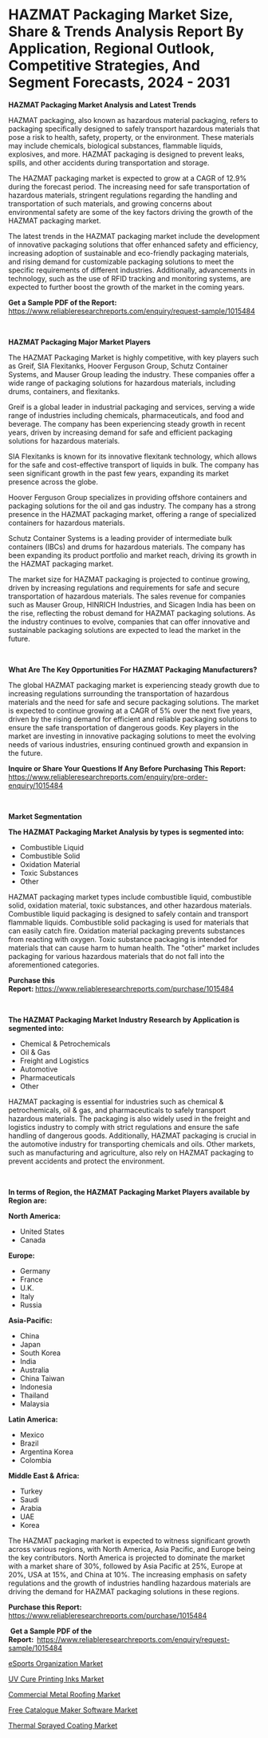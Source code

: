 <p><h1>HAZMAT Packaging Market Size, Share & Trends Analysis Report By Application, Regional Outlook, Competitive Strategies, And Segment Forecasts, 2024 - 2031</h1></p><p><strong>HAZMAT Packaging Market Analysis and Latest Trends</strong></p>
<p><p>HAZMAT packaging, also known as hazardous material packaging, refers to packaging specifically designed to safely transport hazardous materials that pose a risk to health, safety, property, or the environment. These materials may include chemicals, biological substances, flammable liquids, explosives, and more. HAZMAT packaging is designed to prevent leaks, spills, and other accidents during transportation and storage.</p><p>The HAZMAT packaging market is expected to grow at a CAGR of 12.9% during the forecast period. The increasing need for safe transportation of hazardous materials, stringent regulations regarding the handling and transportation of such materials, and growing concerns about environmental safety are some of the key factors driving the growth of the HAZMAT packaging market.</p><p>The latest trends in the HAZMAT packaging market include the development of innovative packaging solutions that offer enhanced safety and efficiency, increasing adoption of sustainable and eco-friendly packaging materials, and rising demand for customizable packaging solutions to meet the specific requirements of different industries. Additionally, advancements in technology, such as the use of RFID tracking and monitoring systems, are expected to further boost the growth of the market in the coming years.</p></p>
<p><strong>Get a Sample PDF of the Report:&nbsp;</strong> <a href="https://www.reliableresearchreports.com/enquiry/request-sample/1015484">https://www.reliableresearchreports.com/enquiry/request-sample/1015484</a></p>
<p>&nbsp;</p>
<p><strong>HAZMAT Packaging Major Market Players</strong></p>
<p><p>The HAZMAT Packaging Market is highly competitive, with key players such as Greif, SIA Flexitanks, Hoover Ferguson Group, Schutz Container Systems, and Mauser Group leading the industry. These companies offer a wide range of packaging solutions for hazardous materials, including drums, containers, and flexitanks.</p><p>Greif is a global leader in industrial packaging and services, serving a wide range of industries including chemicals, pharmaceuticals, and food and beverage. The company has been experiencing steady growth in recent years, driven by increasing demand for safe and efficient packaging solutions for hazardous materials.</p><p>SIA Flexitanks is known for its innovative flexitank technology, which allows for the safe and cost-effective transport of liquids in bulk. The company has seen significant growth in the past few years, expanding its market presence across the globe.</p><p>Hoover Ferguson Group specializes in providing offshore containers and packaging solutions for the oil and gas industry. The company has a strong presence in the HAZMAT packaging market, offering a range of specialized containers for hazardous materials.</p><p>Schutz Container Systems is a leading provider of intermediate bulk containers (IBCs) and drums for hazardous materials. The company has been expanding its product portfolio and market reach, driving its growth in the HAZMAT packaging market.</p><p>The market size for HAZMAT packaging is projected to continue growing, driven by increasing regulations and requirements for safe and secure transportation of hazardous materials. The sales revenue for companies such as Mauser Group, HINRICH Industries, and Sicagen India has been on the rise, reflecting the robust demand for HAZMAT packaging solutions. As the industry continues to evolve, companies that can offer innovative and sustainable packaging solutions are expected to lead the market in the future.</p></p>
<p>&nbsp;</p>
<p><strong>What Are The Key Opportunities For HAZMAT Packaging Manufacturers?</strong></p>
<p><p>The global HAZMAT packaging market is experiencing steady growth due to increasing regulations surrounding the transportation of hazardous materials and the need for safe and secure packaging solutions. The market is expected to continue growing at a CAGR of 5% over the next five years, driven by the rising demand for efficient and reliable packaging solutions to ensure the safe transportation of dangerous goods. Key players in the market are investing in innovative packaging solutions to meet the evolving needs of various industries, ensuring continued growth and expansion in the future.</p></p>
<p><strong>Inquire or Share Your Questions If Any Before Purchasing This Report:</strong> <a href="https://www.reliableresearchreports.com/enquiry/pre-order-enquiry/1015484">https://www.reliableresearchreports.com/enquiry/pre-order-enquiry/1015484</a></p>
<p>&nbsp;</p>
<p><strong>Market Segmentation</strong></p>
<p><strong>The HAZMAT Packaging Market Analysis by types is segmented into:</strong></p>
<p><ul><li>Combustible Liquid</li><li>Combustible Solid</li><li>Oxidation Material</li><li>Toxic Substances</li><li>Other</li></ul></p>
<p><p>HAZMAT packaging market types include combustible liquid, combustible solid, oxidation material, toxic substances, and other hazardous materials. Combustible liquid packaging is designed to safely contain and transport flammable liquids. Combustible solid packaging is used for materials that can easily catch fire. Oxidation material packaging prevents substances from reacting with oxygen. Toxic substance packaging is intended for materials that can cause harm to human health. The "other" market includes packaging for various hazardous materials that do not fall into the aforementioned categories.</p></p>
<p><strong>Purchase this Report:&nbsp;</strong><a href="https://www.reliableresearchreports.com/purchase/1015484">https://www.reliableresearchreports.com/purchase/1015484</a></p>
<p>&nbsp;</p>
<p><strong>The HAZMAT Packaging Market Industry Research by Application is segmented into:</strong></p>
<p><ul><li>Chemical & Petrochemicals</li><li>Oil & Gas</li><li>Freight and Logistics</li><li>Automotive</li><li>Pharmaceuticals</li><li>Other</li></ul></p>
<p><p>HAZMAT packaging is essential for industries such as chemical & petrochemicals, oil & gas, and pharmaceuticals to safely transport hazardous materials. The packaging is also widely used in the freight and logistics industry to comply with strict regulations and ensure the safe handling of dangerous goods. Additionally, HAZMAT packaging is crucial in the automotive industry for transporting chemicals and oils. Other markets, such as manufacturing and agriculture, also rely on HAZMAT packaging to prevent accidents and protect the environment.</p></p>
<p>&nbsp;</p>
<p><strong>In terms of Region, the HAZMAT Packaging Market Players available by Region are:</strong></p>
<p>
    <p> <strong> North America: </strong>
        <ul>
            <li>United States</li>
            <li>Canada</li>
        </ul>
        </p> 
    <p> <strong> Europe: </strong>
        <ul>
            <li>Germany</li>
            <li>France</li>
            <li>U.K.</li>
            <li>Italy</li>
            <li>Russia</li>
        </ul>
        </p> 
    <p> <strong> Asia-Pacific: </strong>
        <ul>
            <li>China</li>
            <li>Japan</li>
            <li>South Korea</li>
            <li>India</li>
            <li>Australia</li>
            <li>China Taiwan</li>
            <li>Indonesia</li>
            <li>Thailand</li>
            <li>Malaysia</li>
        </ul>
        </p> 
    <p> <strong> Latin America: </strong>
        <ul>
            <li>Mexico</li>
            <li>Brazil</li>
            <li>Argentina Korea</li>
            <li>Colombia</li>
        </ul>
        </p> 
    <p> <strong> Middle East & Africa: </strong>
        <ul>
            <li>Turkey</li>
            <li>Saudi</li>
            <li>Arabia</li>
            <li>UAE</li>
            <li>Korea</li>
        </ul>
    </p>
    </p>
<p><p>The HAZMAT packaging market is expected to witness significant growth across various regions, with North America, Asia Pacific, and Europe being the key contributors. North America is projected to dominate the market with a market share of 30%, followed by Asia Pacific at 25%, Europe at 20%, USA at 15%, and China at 10%. The increasing emphasis on safety regulations and the growth of industries handling hazardous materials are driving the demand for HAZMAT packaging solutions in these regions.</p></p>
<p><strong>Purchase this Report: </strong><a href="https://www.reliableresearchreports.com/purchase/1015484">https://www.reliableresearchreports.com/purchase/1015484</a></p>
<p>&nbsp;<strong>Get a Sample PDF of the Report:&nbsp;&nbsp;</strong><a href="https://www.reliableresearchreports.com/enquiry/request-sample/1015484">https://www.reliableresearchreports.com/enquiry/request-sample/1015484</a></p>
<p><strong></strong></p>
<p><p><a href="https://cedar-agate-3da.notion.site/eSports-Organization-Market-Size-and-Growth-Market-Segmentation-Regional-and-Country-Breakdowns-a-9e0f18fc21a146f0907004bc0c5c6924">eSports Organization Market</a></p><p><a href="https://issuu.com/reportprime-2/docs/uv-cure-printing-inks-market-size-2030.pptx">UV Cure Printing Inks Market</a></p><p><a href="https://github.com/josesg55/Market-Research-Report-List-1/blob/main/commercial-metal-roofing-market.md">Commercial Metal Roofing Market</a></p><p><a href="https://issuu.com/reportprime-2/docs/free-catalogue-maker-software-market-size-2030.ppt">Free Catalogue Maker Software Market</a></p><p><a href="https://github.com/mancsybtousav/Market-Research-Report-List-1/blob/main/thermal-sprayed-coating-market.md">Thermal Sprayed Coating Market</a></p></p>